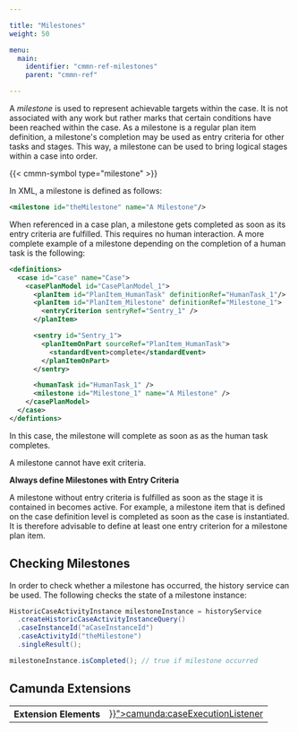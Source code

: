 ```yaml
---

title: "Milestones"
weight: 50

menu:
  main:
    identifier: "cmmn-ref-milestones"
    parent: "cmmn-ref"

---
```


A *milestone* is used to represent achievable targets within the case. It is not associated with any work but rather marks that certain conditions have been reached within the case. As a milestone is a regular plan item definition, a milestone's completion may be used as entry criteria for other tasks and stages. This way, a milestone can be used to bring logical stages within a case into order.

{{< cmmn-symbol type="milestone" >}}

In XML, a milestone is defined as follows:

```xml
<milestone id="theMilestone" name="A Milestone"/>
```

When referenced in a case plan, a milestone gets completed as soon as its entry criteria are fulfilled. This requires no human interaction. A more complete example of a milestone depending on the completion of a human task is the following:

```xml
<definitions>
  <case id="case" name="Case">
    <casePlanModel id="CasePlanModel_1">
      <planItem id="PlanItem_HumanTask" definitionRef="HumanTask_1"/>
      <planItem id="PlanItem_Milestone" definitionRef="Milestone_1">
        <entryCriterion sentryRef="Sentry_1" />
      </planItem>

      <sentry id="Sentry_1">
        <planItemOnPart sourceRef="PlanItem_HumanTask">
          <standardEvent>complete</standardEvent>
        </planItemOnPart>
      </sentry>

      <humanTask id="HumanTask_1" />
      <milestone id="Milestone_1" name="A Milestone" />
    </casePlanModel>
  </case>
</defintions>
```

In this case, the milestone will complete as soon as as the human task completes.

A milestone cannot have exit criteria.

<div class="alert alert-info">
  <p><strong>Always define Milestones with Entry Criteria</strong></p>
  <p>
    A milestone without entry criteria is fulfilled as soon as the stage it is contained in becomes active. For example, a milestone item that is defined on the case definition level is completed as soon as the case is instantiated. It is therefore advisable to define at least one entry criterion for a milestone plan item.
  </p>
</div>

## Checking Milestones

In order to check whether a milestone has occurred, the history service can be used. The following checks the state of a milestone instance:

```java
HistoricCaseActivityInstance milestoneInstance = historyService
  .createHistoricCaseActivityInstanceQuery()
  .caseInstanceId("aCaseInstanceId")
  .caseActivityId("theMilestone")
  .singleResult();

milestoneInstance.isCompleted(); // true if milestone occurred
```

## Camunda Extensions

<table class="table table-striped">
  <tr>
    <th>Extension Elements</th>
    <td>
      <a href="../../reference/cmmn11/custom-extensions/camunda-elements.md#caseexecutionlistener" >}}">camunda:caseExecutionListener</a>
    </td>
  </tr>
</table>
